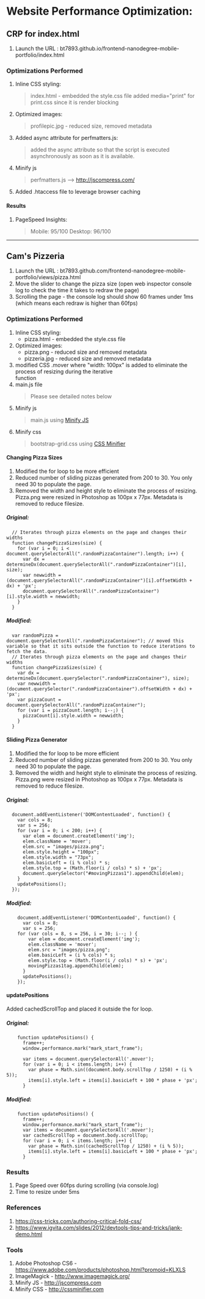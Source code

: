 # Website Performance Optimization:

## CRP for index.html

1. Launch the URL : bt7893.github.io/frontend-nanodegree-mobile-portfolio/index.html

### Optimizations Performed

1. Inline CSS styling:
    > index.html - embedded the style.css file
    > added media="print" for print.css since it is render blocking
2. Optimized images:
    > profilepic.jpg - reduced size, removed metadata
3. Added async attribute for perfmatters.js:
    > added the async attribute so that the script is executed asynchronously as soon as it is available.
4. Minify js
    > perfmatters.js --> http://jscompress.com/
5. Added .htaccess file to leverage browser caching

#### Results
1. PageSpeed Insights:
    > Mobile: 95/100
    > Desktop: 96/100


***


## Cam's Pizzeria
1. Launch the URL : bt7893.github.com/frontend-nanodegree-mobile-portfolio/views/pizza.html
2. Move the slider to change the pizza size (open web inspector console log to check the time it takes to redraw the page)
3. Scrolling the page - the console log should show 60 frames under 1ms (which means each redraw is higher than 60fps)

### Optimizations Performed
1. Inline CSS styling:
   - pizza.html - embedded the style.css file
2. Optimized images:
   - pizza.png - reduced size and removed metadata
   - pizzeria.jpg - reduced size and removed metadata
3. modified CSS .mover where "width: 100px" is added to eliminate the process of resizing during the iterative   
   function
4. main.js file
    > Please see detailed notes below
5. Minify js
    > main.js using [Minify JS](http://jscompress.com/)
6. Minify css
    > bootstrap-grid.css using [CSS Minifier](http://cssminifier.com/)

#### Changing Pizza Sizes
1. Modified the for loop to be more efficient
2. Reduced number of sliding pizzas generated from 200 to 30. You only need 30 to populate the page.
3. Removed the width and height style to eliminate the process of resizing. Pizza.png were resized in Photoshop as 
   100px x 77px. Metadata is removed to reduce filesize.

##### Original:
      // Iterates through pizza elements on the page and changes their widths
      function changePizzaSizes(size) {
        for (var i = 0; i < document.querySelectorAll(".randomPizzaContainer").length; i++) {
          var dx = determineDx(document.querySelectorAll(".randomPizzaContainer")[i], size);
          var newwidth = (document.querySelectorAll(".randomPizzaContainer")[i].offsetWidth + dx) + 'px';
          document.querySelectorAll(".randomPizzaContainer")[i].style.width = newwidth;
        }
      }
##### Modified:
      var randomPizza = document.querySelectorAll(".randomPizzaContainer"); // moved this variable so that it sits outside the function to reduce iterations to fetch the data.
      // Iterates through pizza elements on the page and changes their widths
      function changePizzaSizes(size) {
        var dx = determineDx(document.querySelector(".randomPizzaContainer"), size);
        var newwidth = (document.querySelector(".randomPizzaContainer").offsetWidth + dx) + 'px';
        var pizzaCount = document.querySelectorAll(".randomPizzaContainer");
        for (var i = pizzaCount.length; i--;) {
          pizzaCount[i].style.width = newwidth;
        }
      }

#### Sliding Pizza Generator
1. Modified the for loop to be more efficient
2. Reduced number of sliding pizzas generated from 200 to 30. You only need 30 to populate the page.
3. Removed the width and height style to eliminate the process of resizing. Pizza.png were resized in Photoshop as 
   100px x 77px. Metadata is removed to reduce filesize.

##### Original:
      document.addEventListener('DOMContentLoaded', function() {
        var cols = 8;
        var s = 256;
        for (var i = 0; i < 200; i++) {
          var elem = document.createElement('img');
          elem.className = 'mover';
          elem.src = "images/pizza.png";
          elem.style.height = "100px";
          elem.style.width = "73px";
          elem.basicLeft = (i % cols) * s;
          elem.style.top = (Math.floor(i / cols) * s) + 'px';
          document.querySelector("#movingPizzas1").appendChild(elem);
        }
        updatePositions();
      });

##### Modified:
        document.addEventListener('DOMContentLoaded', function() {
          var cols = 8;
          var s = 256;
        for (var cols = 8, s = 256, i = 30; i--; ) {
            var elem = document.createElement('img');
            elem.className = 'mover';
            elem.src = "images/pizza.png";
            elem.basicLeft = (i % cols) * s;
            elem.style.top = (Math.floor(i / cols) * s) + 'px';
            movingPizzas1tag.appendChild(elem);
          }
          updatePositions();
        });

#### updatePositions
Added cachedScrollTop and placed it outside the for loop.

##### Original:
        function updatePositions() {
          frame++;
          window.performance.mark("mark_start_frame");
        
          var items = document.querySelectorAll('.mover');
          for (var i = 0; i < items.length; i++) {
            var phase = Math.sin((document.body.scrollTop / 1250) + (i % 5));
            items[i].style.left = items[i].basicLeft + 100 * phase + 'px';
          }

##### Modified:
        function updatePositions() {
          frame++;
          window.performance.mark("mark_start_frame");
          var items = document.querySelectorAll('.mover');
          var cachedScrollTop = document.body.scrollTop;
          for (var i = 0; i < items.length; i++) {
            var phase = Math.sin((cachedScrollTop / 1250) + (i % 5));
            items[i].style.left = items[i].basicLeft + 100 * phase + 'px';
          }

### Results
1. Page Speed over 60fps during scrolling (via console.log)
2. Time to resize under 5ms

### References
1. https://css-tricks.com/authoring-critical-fold-css/
2. https://www.igvita.com/slides/2012/devtools-tips-and-tricks/jank-demo.html

### Tools
1. Adobe Photoshop CS6 - https://www.adobe.com/products/photoshop.html?promoid=KLXLS
2. ImageMagick - http://www.imagemagick.org/
3. Minify JS - http://jscompress.com
4. Minify CSS - http://cssminifier.com
